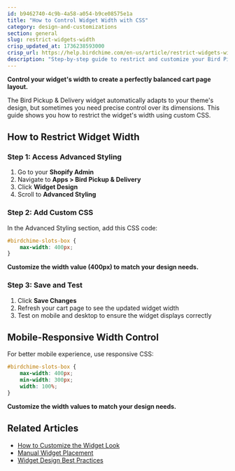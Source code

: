 ```yaml
---
id: b9462740-4c9b-4a58-a054-b9ce08575e1a
title: "How to Control Widget Width with CSS"
category: design-and-customizations
section: general
slug: restrict-widgets-width
crisp_updated_at: 1736238593000
crisp_url: https://help.birdchime.com/en-us/article/restrict-widgets-width-1ph2q97/
description: "Step-by-step guide to restrict and customize your Bird Pickup & Delivery widget width using CSS for better cart page layout and design control."
---
```


**Control your widget's width to create a perfectly balanced cart page layout.**

The Bird Pickup & Delivery widget automatically adapts to your theme's design, but sometimes you need precise control over its dimensions. This guide shows you how to restrict the widget's width using custom CSS.

## How to Restrict Widget Width

### Step 1: Access Advanced Styling

1. Go to your **Shopify Admin**
2. Navigate to **Apps > Bird Pickup & Delivery**
3. Click **Widget Design**
4. Scroll to **Advanced Styling**

### Step 2: Add Custom CSS

In the Advanced Styling section, add this CSS code:

```css
#birdchime-slots-box { 
    max-width: 400px; 
}
```

**Customize the width value (400px) to match your design needs.**

### Step 3: Save and Test

1. Click **Save Changes**
2. Refresh your cart page to see the updated widget width
3. Test on mobile and desktop to ensure the widget displays correctly

## Mobile-Responsive Width Control

For better mobile experience, use responsive CSS:

```css
#birdchime-slots-box { 
    max-width: 400px;
    min-width: 300px;
    width: 100%;
}
```

**Customize the width values to match your design needs.**

## Related Articles

- [How to Customize the Widget Look](https://help.birdchime.com/en-us/article/how-to-customize-the-widget-look-1t5c07x/)
- [Manual Widget Placement](https://help.birdchime.com/en-us/article/manual-widget-placement-1iq0zmb/)
- [Widget Design Best Practices](https://help.birdchime.com/en-us/article/how-to-customize-the-widget-look-1t5c07x/)